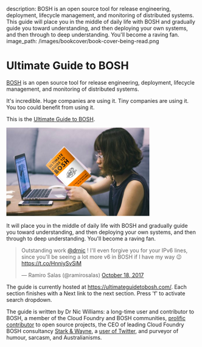 description: BOSH is an open source tool for release engineering, deployment, lifecycle management, and monitoring of distributed systems. This guide will place you in the middle of daily life with BOSH and gradually guide you toward understanding, and then deploying your own systems, and then through to deep understanding. You'll become a raving fan.
image_path: /images/bookcover/book-cover-being-read.png

# Ultimate Guide to BOSH

[BOSH](https://bosh.io) is an open source tool for release engineering, deployment, lifecycle management, and monitoring of distributed systems.

It's incredible. Huge companies are using it. Tiny companies are using it. You too could benefit from using it.

This is the [Ultimate Guide to BOSH](https://ultimateguidetobosh.com).

![book-cover-being-read](/images/bookcover/book-cover-being-read.png)

It will place you in the middle of daily life with BOSH and gradually guide you toward understanding, and then deploying your own systems, and then through to deep understanding. You'll become a raving fan.

<blockquote class="twitter-tweet" data-lang="en"><p lang="en" dir="ltr">Outstanding work <a href="https://twitter.com/drnic?ref_src=twsrc%5Etfw">@drnic</a> ! I&#39;ll even forgive you for your IPv6 lines, since you&#39;ll be seeing a lot more v6 in BOSH if I have my way 😉 <a href="https://t.co/HnniySvSiM">https://t.co/HnniySvSiM</a></p>&mdash; Ramiro Salas (@ramirosalas) <a href="https://twitter.com/ramirosalas/status/920504377890177025?ref_src=twsrc%5Etfw">October 18, 2017</a></blockquote>
<script async src="//platform.twitter.com/widgets.js" charset="utf-8"></script>

The guide is currently hosted at https://ultimateguidetobosh.com/. Each section finishes with a Next link to the next section. Press 'f' to activate search dropdown.

The guide is written by Dr Nic Williams: a long-time user and contributor to BOSH, a member of the Cloud Foundry and BOSH communities, [prolific contributor](https://github.com/drnic) to open source projects, the CEO of leading Cloud Foundry BOSH consultancy [Stark & Wayne](https://www.starkandwayne.com), a [user of Twitter](https://twitter.com/drnic), and purveyor of humour, sarcasm, and Australianisms.
